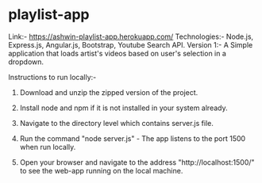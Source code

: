 # playlist-app
Link:- https://ashwin-playlist-app.herokuapp.com/
Technologies:-  Node.js, Express.js, Angular.js, Bootstrap, Youtube Search API. 
Version 1:- A Simple application that loads artist's videos based on user's selection in a dropdown.

Instructions to run locally:-

1. Download and unzip the zipped version of the project.

2. Install node and npm if it is not installed in your system already.

3. Navigate to the directory level which contains server.js file. 

4. Run the command "node server.js" - The app listens to the port 1500 when run locally.

5. Open your browser and navigate to the address "http://localhost:1500/" to see the web-app running on the local machine. 

